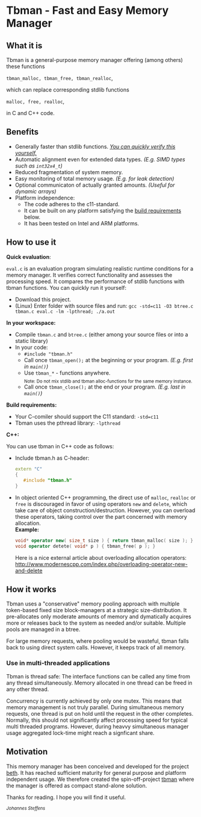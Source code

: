 # Tbman - Fast and Easy Memory Manager

## What it is
Tbman is a general-purpose memory manager offering (among others) these functions 

`tbman_malloc, tbman_free, tbman_realloc`,

which can replace corresponding stdlib functions

`malloc, free, realloc`,

in C and C++ code.

## Benefits
* Generally faster than stdlib functions. [*You can quickly verify this yourself.*](#anchor_quick_evaluation)
* Automatic alignment even for extended data types. *(E.g. SIMD types such as `int32x4_t`)*
* Reduced fragmentation of system memory.
* Easy monitoring of total memory usage. *(E.g. for leak detection)*
* Optional communicaton of actually granted amounts. *(Useful for dynamic arrays)*
* Platform independence: 
   * The code adheres to the c11-standard.
   * It can be built on any platform satisfying the [build requirements](#anchor_build_requirements) below.
   * It has been tested on Intel and ARM platforms.

## How to use it
<a name="anchor_quick_evaluation"></a>
**Quick evaluation**:

`eval.c` is an evaluation program simulating realistic runtime conditions for a memory manager. It verifies correct functionality and assesses the processing speed. It compares the performance of stdlib functions with tbman functions. You can quickly run it yourself:
   * Download this project.
   * (Linux) Enter folder with source files and run: `gcc -std=c11 -O3 btree.c tbman.c eval.c -lm -lpthread; ./a.out`

**In your workspace:**
* Compile `tbman.c` and `btree.c` (either among your source files or into a static library)
* In your code: 
  * `#include "tbman.h"`
  * Call once `tbman_open();` at the beginning or your program. *(E.g. first in `main()`)*
  * Use `tbman_*` - functions anywhere. 
    <br><sub>Note: Do not mix stdlib and tbman alloc-functions for the same memory instance.</sub>
  * Call once `tbman_close();` at the end or your program. *(E.g. last in `main()`)*

<a name="anchor_build_requirements"></a>
**Build requirements:**
* Your C-comiler should support the C11 standard: `-std=c11`
* Tbman uses the pthread library: `-lpthread`

**C++:**

You can use tbman in C++ code as follows:
* Include tbman.h as C-header:<br>
  ```C++
  extern "C"
  {
     #include "tbman.h"
  }
  ```
* In object oriented C++ programming, the direct use of `malloc`, `realloc` or `free` is discouraged in favor of using operators `new` and `delete`, which take care of object construction/destruction. However, you can overload these operators, taking control over the part concerned with memory allocation.<br>
**Example:**
    ```C++
    void* operator new( size_t size ) { return tbman_malloc( size ); }
    void operator detete( void* p ) { tbman_free( p ); }
    ```
    Here is a nice external article about overloading allocation operators:<br>
    http://www.modernescpp.com/index.php/overloading-operator-new-and-delete
   
## How it works
Tbman uses a "conservative" memory pooling approach with multiple token-based fixed size block-managers at a strategic size-distribution. It pre-allocates only moderate amounts of memory and dymatically acquires more or releases back to the system as needed and/or suitable. Multiple pools are managed in a btree.

For large memory requests, where pooling would be wasteful, tbman falls back to using direct system calls. However, it keeps track of all memory.

### Use in multi-threaded applications
Tbman is thread safe: The interface functions can be called any time from any thread simultaneously. Memory allocated in one thread can be freed in any other thread.

Concurrency is currently achieved by only one mutex. This means that memory management is not truly parallel. During simultaneous memory requests, one thread is put on hold until the request in the other completes. Normally, this should not significantly affect processing speed for typical multi threaded programs. However, during heavvy simultaneous manager usage aggregated lock-time might reach a signficant share.

## Motivation
This memory manager has been conceived and developed for the project [beth](https://github.com/johsteffens/beth). It has reached sufficient maturity for general purpose and platform independent usage. We therefore created the spin-off-project [tbman](https://github.com/johsteffens/tbman) where the manager is offered as compact stand-alone solution.



Thanks for reading. I hope you will find it useful.

<sub>*Johannes Steffens*</sub>
